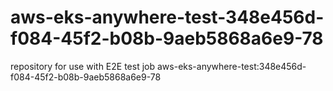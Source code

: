 # aws-eks-anywhere-test-348e456d-f084-45f2-b08b-9aeb5868a6e9-78
repository for use with E2E test job aws-eks-anywhere-test:348e456d-f084-45f2-b08b-9aeb5868a6e9-78
